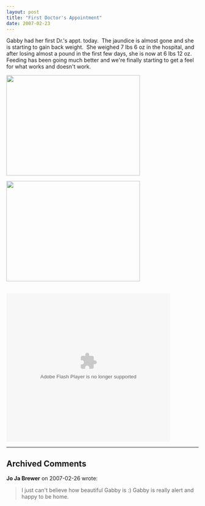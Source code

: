 ```yaml
---
layout: post
title: "First Doctor's Appointment"
date: 2007-02-23
---
```


<p>Gabby had her first Dr.'s appt. today.  The jaundice is almost gone and she is starting to gain back weight.  She weighed 7 lbs 6 oz in the hospital, and after losing almost a pound in the first few days, she is now at 6 lbs 12 oz.  Feeding has been going much better and we're finally starting to get a feel for what works and doesn't work.  </p> <p><img height="263" src="/thepaladinos/assets/images/P1000273Sepia (Custom).jpg" width="350" alt=""/></p> <p><img height="263" src="/thepaladinos/assets/images/P1000264 (Custom).JPG" width="350" alt=""/></p><br /><embed width="430" height="389" type="application/x-shockwave-flash" wmode="transparent" src="http://s170.photobucket.com/player.swf?file=http://vid170.photobucket.com/albums/u252/mjpalad/74600134.flv"></embed>


---

## Archived Comments

**Jo Ja Brewer** on 2007-02-26 wrote:

> I just can't believe how beautiful Gabby is :)  Gabby is really alert and happy to be home.
